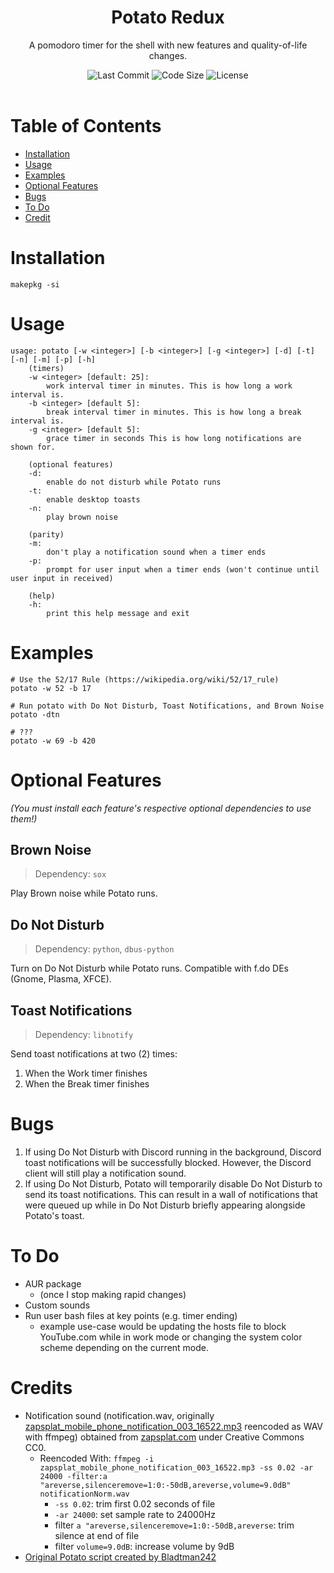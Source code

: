 <div align="center">
	<h1>Potato Redux</h1>
	<p>A pomodoro timer for the shell with new features and quality-of-life changes.</p>
	<img src="https://img.shields.io/github/last-commit/Enchoseon/potato-redux?color=2A0944&labelColor=525E75&style=flat" alt="Last Commit">
	<img src="https://img.shields.io/github/languages/code-size/Enchoseon/potato-redux?color=3FA796&labelColor=525E75&style=flat" alt="Code Size">
	<!--<img src="https://img.shields.io/aur/version/potato-redux?color=FEC260&labelColor=525E75&style=flat" alt="AUR Version">-->
	<img src="https://img.shields.io/github/license/Enchoseon/potato-redux?color=A10035&labelColor=525E75&style=flat" alt="License">
</div>

<br />

# Table of Contents

- [Installation](#installation)
- [Usage](#usage)
- [Examples](#examples)
- [Optional Features](#optional-features)
- [Bugs](#bugs)
- [To Do](#to-do)
- [Credit](#credits)

# Installation

`makepkg -si`

# Usage

```
usage: potato [-w <integer>] [-b <integer>] [-g <integer>] [-d] [-t] [-n] [-m] [-p] [-h]
    (timers)
    -w <integer> [default: 25]:
        work interval timer in minutes. This is how long a work interval is.
    -b <integer> [default 5]:
        break interval timer in minutes. This is how long a break interval is.
    -g <integer> [default 5]:
        grace timer in seconds This is how long notifications are shown for.

    (optional features)
    -d:
        enable do not disturb while Potato runs
    -t:
        enable desktop toasts
    -n:
        play brown noise

    (parity)
    -m:
        don't play a notification sound when a timer ends
    -p:
        prompt for user input when a timer ends (won't continue until user input in received)

    (help)
    -h:
        print this help message and exit
```

# Examples

```
# Use the 52/17 Rule (https://wikipedia.org/wiki/52/17_rule)
potato -w 52 -b 17

# Run potato with Do Not Disturb, Toast Notifications, and Brown Noise
potato -dtn

# ???
potato -w 69 -b 420
```

# Optional Features

*(You must install each feature's respective optional dependencies to use them!)*

## Brown Noise

> Dependency: `sox`

Play Brown noise while Potato runs.

## Do Not Disturb

> Dependency: `python`, `dbus-python`

Turn on Do Not Disturb while Potato runs. Compatible with f.do DEs (Gnome, Plasma, XFCE).

## Toast Notifications

> Dependency: `libnotify`

Send toast notifications at two (2) times:
1. When the Work timer finishes
2. When the Break timer finishes

# Bugs

1. If using Do Not Disturb with Discord running in the background, Discord toast notifications will be successfully blocked. However, the Discord client will still play a notification sound.
2. If using Do Not Disturb, Potato will temporarily disable Do Not Disturb to send its toast notifications. This can result in a wall of notifications that were queued up while in Do Not Disturb briefly appearing alongside Potato's toast.

# To Do

- AUR package
    - (once I stop making rapid changes)
- Custom sounds
- Run user bash files at key points (e.g. timer ending)
    - example use-case would be updating the hosts file to block YouTube.com while in work mode or changing the system color scheme depending on the current mode.

# Credits

- Notification sound (notification.wav, originally
[zapsplat_mobile_phone_notification_003_16522.mp3](https://wayback.archive.org/https://www.zapsplat.com/wp-content/uploads/2015/sound-effects-14566/zapsplat_mobile_phone_notification_003_16522.mp3) reencoded as WAV with
ffmpeg)
obtained from [zapsplat.com](https://www.zapsplat.com/) under Creative Commons
CC0.
    - Reencoded With: `ffmpeg -i zapsplat_mobile_phone_notification_003_16522.mp3 -ss 0.02 -ar 24000 -filter:a "areverse,silenceremove=1:0:-50dB,areverse,volume=9.0dB" notificationNorm.wav`
        - `-ss 0.02`: trim first 0.02 seconds of file
        - `-ar 24000`: set sample rate to 24000Hz
        - filter `a "areverse,silenceremove=1:0:-50dB,areverse`: trim silence at end of file
        - filter `volume=9.0dB`: increase volume by 9dB
- [Original Potato script created by Bladtman242](https://github.com/Bladtman242/potato)
